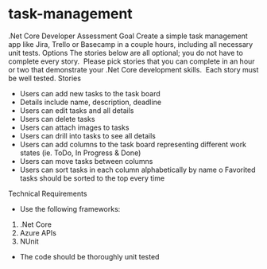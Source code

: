 # task-management
.Net Core Developer Assessment
Goal
Create a simple task management app like Jira, Trello or Basecamp in a couple hours,
including all necessary unit tests.
Options
The stories below are all optional; you do not have to complete every story.  Please pick
stories that you can complete in an hour or two that demonstrate your .Net Core development
skills.  Each story must be well tested.
Stories
- Users can add new tasks to the task board
- Details include name, description, deadline
- Users can edit tasks and all details
- Users can delete tasks
- Users can attach images to tasks
- Users can drill into tasks to see all details
- Users can add columns to the task board representing different work states (ie. ToDo,
In Progress &amp; Done)
- Users can move tasks between columns
- Users can sort tasks in each column alphabetically by name
o Favorited tasks should be sorted to the top every time

Technical Requirements
- Use the following frameworks:
1. .Net Core
2. Azure APIs
3. NUnit
- The code should be thoroughly unit tested
